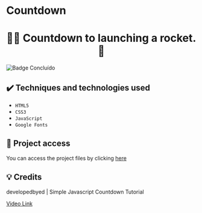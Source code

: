 # Countdown
 
 <h1 align="center">👨‍🚀 Countdown to launching a rocket. 🚀</h1>
 
 ![Badge Concluído](https://camo.githubusercontent.com/459f141bd5e24c179a0e2dd49691e290ed5c5d4b4cb97767daee7cfaf6e31121/687474703a2f2f696d672e736869656c64732e696f2f7374617469632f76313f6c6162656c3d535441545553266d6573736167653d434f4e434c5549444f26636f6c6f723d475245454e267374796c653d666f722d7468652d6261646765)
 
 ## ✔️ Techniques and technologies used

- ``HTML5``
- ``CSS3``
- ``JavaScript``
- ``Google Fonts``

## 📁 Project access
You can access the project files by clicking [here](https://github.com/Coastony/dev-Sergio-Bueno)

## 💡 Credits
developedbyed | Simple Javascript Countdown Tutorial

[Video Link](https://www.youtube.com/watch?v=Rib69h2DOxg&t=870s)

